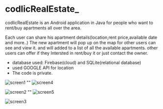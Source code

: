 # codlicRealEstate_

codlicRealEstate is an Android application in Java for people who want to rent/buy apartments all over the area.

Each user can share his apartment details(location,rent price,available date and more..)
The new apartment will pop up on the map for other users can see and view it. and will added to a list of all the available apartments.
other users can offer if they Intersted in rent/buy it or just contact the owner.

* database used: Firebase(cloud) and SQLite(relational database) <br>
* used GOOGLE API for location <br>
* The code is private. 

![screen1](https://cdn.pbrd.co/images/GzY5YBJ.png) ""  ![screen4](https://www.imageupload.co.uk/images/2017/07/13/codlic1.png)

![screen2](http://i.imgur.com/T0EqkYT.png) "" ![screen5](http://i.imgur.com/APsQY2V.png)

![screen3](http://i.imgur.com/whIPrpk.png)



